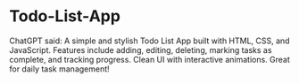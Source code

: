 # Todo-List-App
ChatGPT said: A simple and stylish Todo List App built with HTML, CSS, and JavaScript. Features include adding, editing, deleting, marking tasks as complete, and tracking progress. Clean UI with interactive animations. Great for daily task management!
